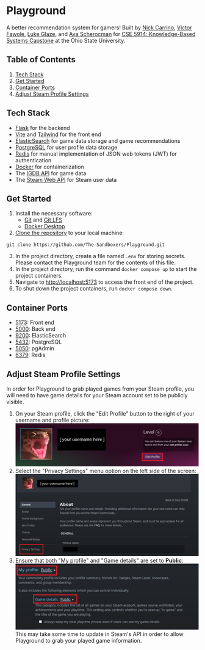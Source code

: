 # Playground
A better recommendation system for gamers! Built by [Nick Carrino](https://github.com/Carrin0), [Victor Fawole](https://github.com/Sentiaus), [Luke Glaze](https://github.com/LukeGlaze), and [Ava Scherocman](https://github.com/avascherocman) for [CSE 5914: Knowledge-Based Systems Capstone](https://syllabi.engineering.osu.edu/syllabi/cse_5914) at the Ohio State University.

## Table of Contents
1. [Tech Stack](#Tech_Stack)
2. [Get Started](#Get_Started)
4. [Container Ports](#Ports)
4. [Adjust Steam Profile Settings](#Steam)



## Tech Stack <a id="Tech_Stack"></a>
* [Flask](https://flask.palletsprojects.com/en/stable/) for the backend
* [Vite](https://vite.dev/) and [Tailwind](https://tailwindcss.com/) for the front end
* [ElasticSearch](https://www.elastic.co/elasticsearch) for game data storage and game recommendations
* [PostgreSQL](https://www.postgresql.org/) for user profile data storage
* [Redis](https://redis.io/) for manual implementation of JSON web tokens (JWT) for authentication
* [Docker](https://www.docker.com/) for containerization
* The [IGDB API](https://api-docs.igdb.com/#getting-started) for game data
* The [Steam Web API](https://steamcommunity.com/dev) for Steam user data

## Get Started <a id="Get_Started"></a>
1. Install the necessary software:
    * [Git](https://git-scm.com/downloads) and [Git LFS](https://git-lfs.com/)
    * [Docker Desktop](https://docs.docker.com/get-started/introduction/get-docker-desktop/)
2. [Clone the repository](https://docs.github.com/en/repositories/creating-and-managing-repositories/cloning-a-repository) to your local machine:
```
git clone https://github.com/The-Sandboxers/Playground.git
```
3. In the project directory, create a file named ```.env``` for storing secrets. Please contact the Playground team for the contents of this file.
4. In the project directory, run the command  ```docker compose up``` to start the project containers.
5. Navigate to [http://localhost:5173](http://localhost:5173) to access the front end of the project.
6. To shut down the project containers, run ```docker compose down```.

## Container Ports<a id="Ports"></a>
* [5173](http://localhost:5173): Front end
* [5000](http://localhost:5000): Back end
* [9200](http://localhost:9200): ElasticSearch
* [5432](http://localhost:5432): PostgreSQL
* [5050](http://localhost:5050): pgAdmin
* [6379](http://localhost:6379): Redis

## Adjust Steam Profile Settings <a id="Steam"></a>
In order for Playground to grab played games from your Steam profile, you will need to have game details for your Steam account set to be publicly visible. <br>
1. On your Steam profile, click the "Edit Profile" button to the right of your username and profile picture:
![Edit Profile button](documentation/README_imgs/steam_editprofile.png)
2. Select the "Privacy Settings" menu option on the left side of the screen:
![Privacy Settings button](documentation/README_imgs/steam_privacysettings.png)
3. Ensure that both "My profile" and "Game details" are set to <b>Public</b>:
![My Profile and Game Details buttons](documentation/README_imgs/steam_publicsettings.png)
This may take some time to update in Steam's API in order to allow Playground to grab your played game information.